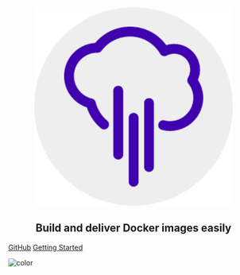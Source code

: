 <p align="center">
    <img alt="rain" width="400" height="400" src="assets/rain-logo-light.png" />
</p>

<h2 align="center">
Build and deliver Docker images easily
</h2>

[GitHub](https://github.com/rainproj/rain/)
[Getting Started](#rain)

![color](#f7f7ee)